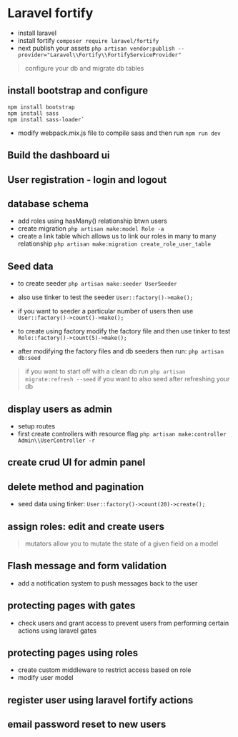 # Laravel fortify

- install laravel
- install fortify `composer require laravel/fortify`
- next publish your assets `php artisan vendor:publish --provider="Laravel\\Fortify\\FortifyServiceProvider"`

> configure your db and migrate db tables

## install bootstrap and configure

```
npm install bootstrap
npm install sass
npm install sass-loader`

```

- modify webpack.mix.js file to compile sass and then run `npm run dev`

## Build the dashboard ui

## User registration - login and logout

## database schema

- add roles using hasMany() relationship btwn users
- create migration `php artisan make:model Role -a`
- create a link table which allows us to link our roles in many to many relationship `php artisan make:migration create_role_user_table`

## Seed data

- to create seeder `php artisan make:seeder UserSeeder`
- also use tinker to test the seeder `User::factory()->make();`
- if you want to seeder a particular number of users then use `User::factory()->count()->make();`

- to create using factory modify the factory file and then use tinker to test `Role::factory()->count(5)->make();`
- after modifying the factory files and db seeders then run: `php artisan db:seed`

> if you want to start off with a clean db run `php artisan migrate:refresh --seed` if you want to also seed after refreshing your db

## display users as admin

- setup routes
- first create controllers with resource flag `php artisan make:controller Admin\\UserController -r`

## create crud UI for admin panel

## delete method and pagination

- seed data using tinker: `User::factory()->count(20)->create();`

## assign roles: edit and create users

> mutators allow you to mutate the state of a given field on a model

## Flash message and form validation

- add a notification system to push messages back to the user

## protecting pages with gates

- check users and grant access to prevent users from performing certain actions using laravel gates

## protecting pages using roles

- create custom middleware to restrict access based on role
- modify user model

## register user using laravel fortify actions

## email password reset to new users
